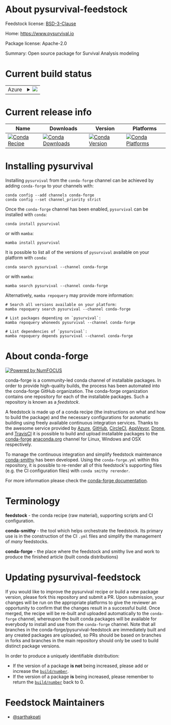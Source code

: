 About pysurvival-feedstock
==========================

Feedstock license: [BSD-3-Clause](https://github.com/conda-forge/pysurvival-feedstock/blob/main/LICENSE.txt)

Home: https://www.pysurvival.io

Package license: Apache-2.0

Summary: Open source package for Survival Analysis modeling

Current build status
====================


<table>
    
  <tr>
    <td>Azure</td>
    <td>
      <details>
        <summary>
          <a href="https://dev.azure.com/conda-forge/feedstock-builds/_build/latest?definitionId=15439&branchName=main">
            <img src="https://dev.azure.com/conda-forge/feedstock-builds/_apis/build/status/pysurvival-feedstock?branchName=main">
          </a>
        </summary>
        <table>
          <thead><tr><th>Variant</th><th>Status</th></tr></thead>
          <tbody><tr>
              <td>linux_64_numpy2.0python3.9.____cpython</td>
              <td>
                <a href="https://dev.azure.com/conda-forge/feedstock-builds/_build/latest?definitionId=15439&branchName=main">
                  <img src="https://dev.azure.com/conda-forge/feedstock-builds/_apis/build/status/pysurvival-feedstock?branchName=main&jobName=linux&configuration=linux%20linux_64_numpy2.0python3.9.____cpython" alt="variant">
                </a>
              </td>
            </tr><tr>
              <td>osx_64_numpy2.0python3.9.____cpython</td>
              <td>
                <a href="https://dev.azure.com/conda-forge/feedstock-builds/_build/latest?definitionId=15439&branchName=main">
                  <img src="https://dev.azure.com/conda-forge/feedstock-builds/_apis/build/status/pysurvival-feedstock?branchName=main&jobName=osx&configuration=osx%20osx_64_numpy2.0python3.9.____cpython" alt="variant">
                </a>
              </td>
            </tr>
          </tbody>
        </table>
      </details>
    </td>
  </tr>
</table>

Current release info
====================

| Name | Downloads | Version | Platforms |
| --- | --- | --- | --- |
| [![Conda Recipe](https://img.shields.io/badge/recipe-pysurvival-green.svg)](https://anaconda.org/conda-forge/pysurvival) | [![Conda Downloads](https://img.shields.io/conda/dn/conda-forge/pysurvival.svg)](https://anaconda.org/conda-forge/pysurvival) | [![Conda Version](https://img.shields.io/conda/vn/conda-forge/pysurvival.svg)](https://anaconda.org/conda-forge/pysurvival) | [![Conda Platforms](https://img.shields.io/conda/pn/conda-forge/pysurvival.svg)](https://anaconda.org/conda-forge/pysurvival) |

Installing pysurvival
=====================

Installing `pysurvival` from the `conda-forge` channel can be achieved by adding `conda-forge` to your channels with:

```
conda config --add channels conda-forge
conda config --set channel_priority strict
```

Once the `conda-forge` channel has been enabled, `pysurvival` can be installed with `conda`:

```
conda install pysurvival
```

or with `mamba`:

```
mamba install pysurvival
```

It is possible to list all of the versions of `pysurvival` available on your platform with `conda`:

```
conda search pysurvival --channel conda-forge
```

or with `mamba`:

```
mamba search pysurvival --channel conda-forge
```

Alternatively, `mamba repoquery` may provide more information:

```
# Search all versions available on your platform:
mamba repoquery search pysurvival --channel conda-forge

# List packages depending on `pysurvival`:
mamba repoquery whoneeds pysurvival --channel conda-forge

# List dependencies of `pysurvival`:
mamba repoquery depends pysurvival --channel conda-forge
```


About conda-forge
=================

[![Powered by
NumFOCUS](https://img.shields.io/badge/powered%20by-NumFOCUS-orange.svg?style=flat&colorA=E1523D&colorB=007D8A)](https://numfocus.org)

conda-forge is a community-led conda channel of installable packages.
In order to provide high-quality builds, the process has been automated into the
conda-forge GitHub organization. The conda-forge organization contains one repository
for each of the installable packages. Such a repository is known as a *feedstock*.

A feedstock is made up of a conda recipe (the instructions on what and how to build
the package) and the necessary configurations for automatic building using freely
available continuous integration services. Thanks to the awesome service provided by
[Azure](https://azure.microsoft.com/en-us/services/devops/), [GitHub](https://github.com/),
[CircleCI](https://circleci.com/), [AppVeyor](https://www.appveyor.com/),
[Drone](https://cloud.drone.io/welcome), and [TravisCI](https://travis-ci.com/)
it is possible to build and upload installable packages to the
[conda-forge](https://anaconda.org/conda-forge) [anaconda.org](https://anaconda.org/)
channel for Linux, Windows and OSX respectively.

To manage the continuous integration and simplify feedstock maintenance
[conda-smithy](https://github.com/conda-forge/conda-smithy) has been developed.
Using the ``conda-forge.yml`` within this repository, it is possible to re-render all of
this feedstock's supporting files (e.g. the CI configuration files) with ``conda smithy rerender``.

For more information please check the [conda-forge documentation](https://conda-forge.org/docs/).

Terminology
===========

**feedstock** - the conda recipe (raw material), supporting scripts and CI configuration.

**conda-smithy** - the tool which helps orchestrate the feedstock.
                   Its primary use is in the construction of the CI ``.yml`` files
                   and simplify the management of *many* feedstocks.

**conda-forge** - the place where the feedstock and smithy live and work to
                  produce the finished article (built conda distributions)


Updating pysurvival-feedstock
=============================

If you would like to improve the pysurvival recipe or build a new
package version, please fork this repository and submit a PR. Upon submission,
your changes will be run on the appropriate platforms to give the reviewer an
opportunity to confirm that the changes result in a successful build. Once
merged, the recipe will be re-built and uploaded automatically to the
`conda-forge` channel, whereupon the built conda packages will be available for
everybody to install and use from the `conda-forge` channel.
Note that all branches in the conda-forge/pysurvival-feedstock are
immediately built and any created packages are uploaded, so PRs should be based
on branches in forks and branches in the main repository should only be used to
build distinct package versions.

In order to produce a uniquely identifiable distribution:
 * If the version of a package **is not** being increased, please add or increase
   the [``build/number``](https://docs.conda.io/projects/conda-build/en/latest/resources/define-metadata.html#build-number-and-string).
 * If the version of a package **is** being increased, please remember to return
   the [``build/number``](https://docs.conda.io/projects/conda-build/en/latest/resources/define-metadata.html#build-number-and-string)
   back to 0.

Feedstock Maintainers
=====================

* [@sarthakpati](https://github.com/sarthakpati/)

